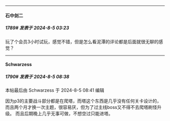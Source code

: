﻿
*****

####  石中剑二  
##### 1789#       发表于 2024-8-5 03:23

玩了个会员3小时试玩，感觉不错，但是怎么看泥潭的评论都是后面就很无聊的感觉？


*****

####  Schwarzess  
##### 1790#       发表于 2024-8-5 08:38

 本帖最后由 Schwarzess 于 2024-8-5 08:41 编辑 

因为p3的主要战斗部分都是在爬塔，而塔这个东西是几乎没有任何关卡设计的，而且两个月才换一次主题，很容易厌，但为了过主线boss又不得不去爬塔刷怪升级。
而且后期晚上几乎无事可做，不想空过只能进塔。

